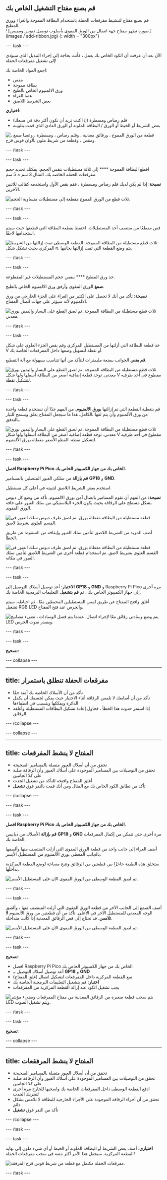 ## قم بصنع مفتاح التشغيل الخاص بك

<div style="display: flex; flex-wrap: wrap">
<div style="flex-basis: 200px; flex-grow: 1; margin-right: 15px;">
قم بصنع مفتاح لتنشيط مفرقعات الحفلة باستخدام البطاقة المموجة والغراء وورق المطبخ.
</div>
<div>
! [صورة تظهر مفتاح جهة اتصال من الورق المقوى بأسلوب توصيل دبوس ومقبس.] (images / add-ribbon.jpg) {: width = "300px"}
</div>
</div>

--- task ---

الآن بعد أن عرفت أن الكود الخاص بك يعمل ، فأنت بحاجة إلى إجراء التبديل الذي سيؤدي إلى تشغيل مفرقعات الحفلة!

اجمع المواد الخاصة بك:

- مقص
- بطاقة مموجة
- ورق الالمنيوم الخاص بالطبخ
- عصا الغراء
- بعض الشريط اللاصق

**اختياري**:

- قلم رصاص ومسطرة (إذا كنت تريد أن تكون أكثر دقة في صنعك)
- بعض الشريط أو الخيط أو الورق / البطاقة الملونة أو الورق العادي الذي قمت بتلوينه

![قطعة من الورق المموج ، ورقائق معدنية ، وقلم رصاص ، ومسطرة ، وعصا صمغ ، ومقص ، وقطعة من شريط ملون بألوان قوس قزح.](images/switch-gather-materials.jpeg)

--- /task ---

--- task ---

اقطع البطاقة المموجة **** إلى ثلاثة مستطيلات بنفس الحجم. يمكنك تحديد حجم مفرقعات الحفلة الخاصة بك. المثال 3 سم × 5 سم.

**نصيحة**: إذا لم يكن لديك قلم رصاص ومسطرة ، فقم بقص الأول واستخدمه كقالب للاثنين الآخرين.

![ثلاث قطع من الورق المموج مقطعة إلى مستطيلات متساوية الحجم.](images/three-rectangles.jpg)

--- /task ---

--- task ---

قص مقطعًا من منتصف أحد المستطيلات. احتفظ بقطعة البطاقة التي قطعتها حيث سيتم استخدامها لاحقًا.

![ثلاث قطع مستطيلة من البطاقة المموجة. القطعة الوسطى تمت إزالتها من الشريط المركزي بحيث تشكل شكل n. يتم وضع القطعة التي تمت إزالتها بجانبها.](images/centre-cut.jpg)

--- /task ---

--- task ---

خذ ورق المطبخ **** بنفس حجم المستطيلات غير المقطوعة.

**صمغ** الورق المقوى وأرفق ورق الالمنيوم الخاص بالطبخ.

**نصيحة:** تأكد من أنك لا تحصل على الكثير من الغراء على الجزء الخارجي من ورق الالمنيوم لأنه سيؤثر على جهات اتصال المفتاح.

![ثلاث قطع مستطيلة من البطاقة المموجة. تم لصق القطع على اليسار واليمين بورق معدني.](images/add-foil.jpg)

--- /task ---

--- task ---

خذ قطعة البطاقة التي أزلتها من المستطيل المركزي وقم بقص الجزء العلوي على شكل V أو نقطة لتسهيل وضعها داخل المفرقعات الخاصة بك.

**قم بقص** الجوانب ببضعة مليمترات للتأكد من أنها تتناسب بسهولة مع آلة التقطيع.

![ثلاث قطع مستطيلة من البطاقة المموجة. تم لصق القطع على اليسار واليمين بورق معدني. توجد قطعة إضافية أصغر من البطاقة أسفلها ولها شكل V مقطوع في أحد طرفيه لتشكيل نقطة.](images/trim-piece.jpg)

--- /task ---

--- task ---

قم بتغطية القطعة التي تم إزالتها **بورق الالمنيوم**. من المهم جدًا أن تستخدم قطعة واحدة من ورق الألمنيوم وأن يتم لفها بالكامل. هذا ما سيجعل المفتاح يغلق ويسمح للتيار بالتدفق.

![ثلاث قطع مستطيلة من البطاقة المموجة. تم لصق القطع على اليسار واليمين بورق معدني. توجد قطعة إضافية أصغر من البطاقة أسفلها ولها شكل V مقطوع في أحد طرفيه لتشكيل نقطة. القطع الأصغر مغطاة بورق الألمنيوم.](images/foil-cover.gif)

--- /task ---

--- task ---

**افصل Raspberry Pi Pico الخاص بك من جهاز الكمبيوتر الخاص بك.**

**قم بإزالة** من سلكي العبور المتصلين بالمسامير **GP18** و **GND**.

استخدم بعض الشريط اللاصق لتثبيته في أعلى كل مستطيل.

**نصيحة:** من المهم أن تقوم المسامير باتصال آمن بورق الالمنيوم. تأكد من وضع كل دبوس بشكل مسطح على الرقاقة بحيث يكون الجزء البلاستيكي من سلك العبور على حافة الورق المقوى.

![قطعة مستطيلة من البطاقة مغطاة بورق. تم لصق طرف دبوس سلك العبور في القسم العلوي بشريط لاصق.](images/pin-sticky-tape-1.jpg)

أضف المزيد من الشريط اللاصق لتأمين سلك العبور وإيقافه من السقوط عن طريق الخطأ.

![قطعة مستطيلة من البطاقة مغطاة بورق. تم لصق طرف دبوس سلك العبور في القسم العلوي بشريط لاصق. تم استخدام قطعة أخرى من الشريط اللاصق لتأمين سلك العبور في مكانه.](images/pin-sticky-tape-2.jpg)

--- /task ---

--- task ---

**الاختبار**: أعد توصيل أسلاك التوصيل إلى **GP18** و **GND** و Raspberry Pi Pico مرة أخرى إلى جهاز الكمبيوتر الخاص بك ، ثم **قم بتشغيل** التعليمات البرمجية الخاصة بك.

أغلق وافتح المفتاح عن طريق لمس المستطيلين المحبطين معًا ، ثم احباطه. سيتم تشغيل RGB LED والجرس عند فتح المفتاح.

![يتم وضع وسادتي رقائق معًا لإجراء اتصال. عندما يتم فصل الوسادات ، تضيء مصابيح LED ويصدر صوت الجرس.](images/foil-pad-test.gif)

--- /task ---

--- task ---

**تصحيح:**

--- collapse ---

---
title: مفرقعات الحفلة تنطلق باستمرار
---

+ تأكد من أن الأسلاك الخاصة بك آمنة حقًا
+ تأكد من أن أصابعك لا تلمس الرقاقة أثناء الاختبار حيث يمكن لجسمك أن يكمل الدائرة ويفككها ويتسبب في انطفاءها
+ إذا استمر حدوث هذا الخطأ ، فحاول إعادة تشكيل البطاقات المستطيلة وأغلفة الرقائق

--- /collapse ---

--- collapse ---

---
title: المفتاح لا ينشط المفرقعات
---

+ تحقق من أن أسلاك العبور متصلة بالمسامير الصحيحة
+ تحقق من التوصيلات بين المسامير الموجودة على أسلاك العبور وأن الرقاقة صلبة على كلا الجانبين
+ أغلق المفتاح وافتحه للتأكد من تشغيل الحدث
+ تأكد من تطابق الكود الخاص بك مع المثال ومن أنك قمت بالنقر فوق **تشغيل**

--- /collapse ---

--- /task ---

--- task ---

**افصل Raspberry Pi Pico الخاص بك من جهاز الكمبيوتر الخاص بك.**

**قم بإزالة** الأسلاك من دبابيس **GP18** و **GND** مرة أخرى حتى تتمكن من إكمال المفرقعات الخاصة بك.

أضف الغراء إلى جانب واحد من قطعة الورق المقوى التي أزلت المنتصف منها وألصقها بالجانب المغطى بورق الألمنيوم من المستطيل الأيسر.

ستخلق هذه الطبقة حاجزًا بين قطعتين من الرقائق وتتيح مساحة لوضع القطعة المركزية بداخلها.

![تم لصق القطعة الوسطى من الورق المقوى الآن على المستطيل الأيسر.](images/glue-left.jpg)

--- /task ---

--- task ---

أضف الصمغ إلى الجانب الآخر من قطعة الورق المقوى التي أزلت المنتصف منها ، وألصق الوجه المعدني للمستطيل الآخر في الأعلى. تأكد من أن قطعتين من ورق الألمنيوم **لا تلامس**. قد تحتاج إلى قص الرقائق المعدنية إذا كانت متداخلة.

![تم لصق القطعة الوسطى من الورق المقوى الآن على المستطيل الأيسر.](images/glue-right.jpg)

--- /task ---

--- task ---

**تصحيح**:

- افصل Raspberry Pi Pico الخاص بك من جهاز الكمبيوتر الخاص بك
- أعد توصيل أسلاك التوصيل بـ **GP18** و **GND**
- ضع القطعة المركزية داخل المفرقعات لتشكيل اتصال (غلق المفتاح)
- **اختبار:** قم بتشغيل التعليمات البرمجية الخاصة بك
- يجب تشغيل الكود عند إزالة القطعة المركزية من المفرقعات

![يتم سحب قطعة صغيرة من الرقائق المعدنية من مفتاح المفرقعات ويضيء مؤشر LED ويتم تشغيل الصوت.](images/full-popper-test.gif)

--- /task ---

--- task ---

**تصحيح**:

--- collapse ---

---
title: المفتاح لا ينشط المرفقعات
---

+ تحقق من أن أسلاك العبور متصلة بالمسامير الصحيحة
+ تحقق من التوصيلات بين المسامير الموجودة على أسلاك العبور وأن الرقاقة صلبة على كلا الجانبين
+ ادفع القطعة الوسطى داخل المفرقعات الخاصة بك واسحبها للخارج مرة أخرى لتحريك الحدث
+ تحقق من أن أجزاء الرقاقة الموجودة على الأجزاء الخارجية للبطاقة لا تلامس بشكل دائم
+ تأكد من النقر فوق **تشغيل**

--- /collapse ---

--- /task ---

--- task ---

**اختياري**: أضف بعض الشريط أو البطاقة الملونة أو الخيط أو أي شيء ملون إلى نهاية القطعة المركزية. سيجعل هذا الأمر أكثر متعة في سحب مفرقعات الحفلة!

![مفرقعات الحفلة مكتمل مع قطعة من شريط قوس قزح المرفقة.](images/add-ribbon.jpg)

--- /task ---
